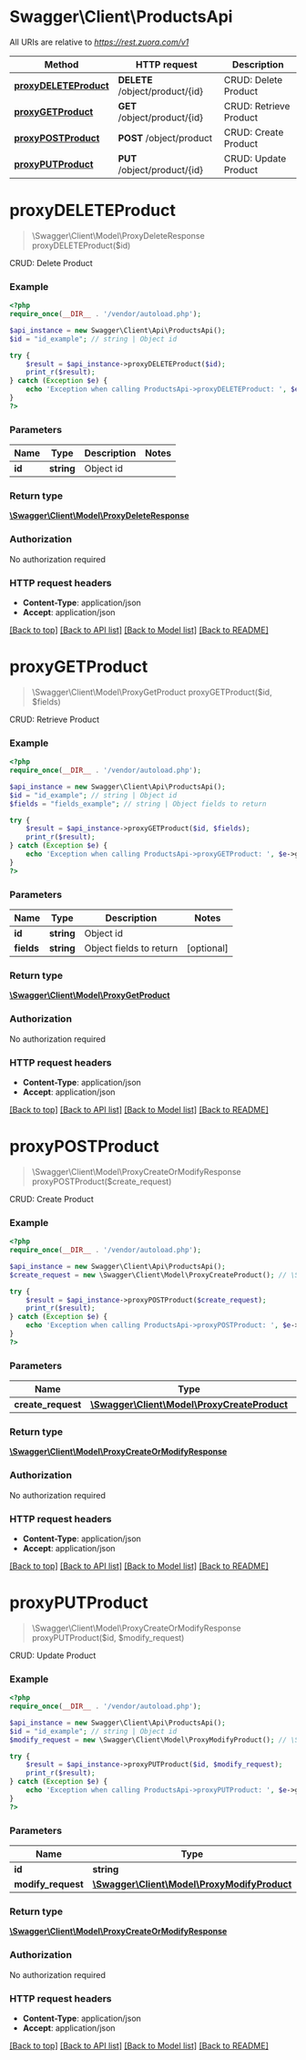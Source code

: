 # Swagger\Client\ProductsApi

All URIs are relative to *https://rest.zuora.com/v1*

Method | HTTP request | Description
------------- | ------------- | -------------
[**proxyDELETEProduct**](ProductsApi.md#proxyDELETEProduct) | **DELETE** /object/product/{id} | CRUD: Delete Product
[**proxyGETProduct**](ProductsApi.md#proxyGETProduct) | **GET** /object/product/{id} | CRUD: Retrieve Product
[**proxyPOSTProduct**](ProductsApi.md#proxyPOSTProduct) | **POST** /object/product | CRUD: Create Product
[**proxyPUTProduct**](ProductsApi.md#proxyPUTProduct) | **PUT** /object/product/{id} | CRUD: Update Product


# **proxyDELETEProduct**
> \Swagger\Client\Model\ProxyDeleteResponse proxyDELETEProduct($id)

CRUD: Delete Product



### Example
```php
<?php
require_once(__DIR__ . '/vendor/autoload.php');

$api_instance = new Swagger\Client\Api\ProductsApi();
$id = "id_example"; // string | Object id

try {
    $result = $api_instance->proxyDELETEProduct($id);
    print_r($result);
} catch (Exception $e) {
    echo 'Exception when calling ProductsApi->proxyDELETEProduct: ', $e->getMessage(), PHP_EOL;
}
?>
```

### Parameters

Name | Type | Description  | Notes
------------- | ------------- | ------------- | -------------
 **id** | **string**| Object id |

### Return type

[**\Swagger\Client\Model\ProxyDeleteResponse**](../Model/ProxyDeleteResponse.md)

### Authorization

No authorization required

### HTTP request headers

 - **Content-Type**: application/json
 - **Accept**: application/json

[[Back to top]](#) [[Back to API list]](../../README.md#documentation-for-api-endpoints) [[Back to Model list]](../../README.md#documentation-for-models) [[Back to README]](../../README.md)

# **proxyGETProduct**
> \Swagger\Client\Model\ProxyGetProduct proxyGETProduct($id, $fields)

CRUD: Retrieve Product



### Example
```php
<?php
require_once(__DIR__ . '/vendor/autoload.php');

$api_instance = new Swagger\Client\Api\ProductsApi();
$id = "id_example"; // string | Object id
$fields = "fields_example"; // string | Object fields to return

try {
    $result = $api_instance->proxyGETProduct($id, $fields);
    print_r($result);
} catch (Exception $e) {
    echo 'Exception when calling ProductsApi->proxyGETProduct: ', $e->getMessage(), PHP_EOL;
}
?>
```

### Parameters

Name | Type | Description  | Notes
------------- | ------------- | ------------- | -------------
 **id** | **string**| Object id |
 **fields** | **string**| Object fields to return | [optional]

### Return type

[**\Swagger\Client\Model\ProxyGetProduct**](../Model/ProxyGetProduct.md)

### Authorization

No authorization required

### HTTP request headers

 - **Content-Type**: application/json
 - **Accept**: application/json

[[Back to top]](#) [[Back to API list]](../../README.md#documentation-for-api-endpoints) [[Back to Model list]](../../README.md#documentation-for-models) [[Back to README]](../../README.md)

# **proxyPOSTProduct**
> \Swagger\Client\Model\ProxyCreateOrModifyResponse proxyPOSTProduct($create_request)

CRUD: Create Product



### Example
```php
<?php
require_once(__DIR__ . '/vendor/autoload.php');

$api_instance = new Swagger\Client\Api\ProductsApi();
$create_request = new \Swagger\Client\Model\ProxyCreateProduct(); // \Swagger\Client\Model\ProxyCreateProduct | 

try {
    $result = $api_instance->proxyPOSTProduct($create_request);
    print_r($result);
} catch (Exception $e) {
    echo 'Exception when calling ProductsApi->proxyPOSTProduct: ', $e->getMessage(), PHP_EOL;
}
?>
```

### Parameters

Name | Type | Description  | Notes
------------- | ------------- | ------------- | -------------
 **create_request** | [**\Swagger\Client\Model\ProxyCreateProduct**](../Model/\Swagger\Client\Model\ProxyCreateProduct.md)|  |

### Return type

[**\Swagger\Client\Model\ProxyCreateOrModifyResponse**](../Model/ProxyCreateOrModifyResponse.md)

### Authorization

No authorization required

### HTTP request headers

 - **Content-Type**: application/json
 - **Accept**: application/json

[[Back to top]](#) [[Back to API list]](../../README.md#documentation-for-api-endpoints) [[Back to Model list]](../../README.md#documentation-for-models) [[Back to README]](../../README.md)

# **proxyPUTProduct**
> \Swagger\Client\Model\ProxyCreateOrModifyResponse proxyPUTProduct($id, $modify_request)

CRUD: Update Product



### Example
```php
<?php
require_once(__DIR__ . '/vendor/autoload.php');

$api_instance = new Swagger\Client\Api\ProductsApi();
$id = "id_example"; // string | Object id
$modify_request = new \Swagger\Client\Model\ProxyModifyProduct(); // \Swagger\Client\Model\ProxyModifyProduct | 

try {
    $result = $api_instance->proxyPUTProduct($id, $modify_request);
    print_r($result);
} catch (Exception $e) {
    echo 'Exception when calling ProductsApi->proxyPUTProduct: ', $e->getMessage(), PHP_EOL;
}
?>
```

### Parameters

Name | Type | Description  | Notes
------------- | ------------- | ------------- | -------------
 **id** | **string**| Object id |
 **modify_request** | [**\Swagger\Client\Model\ProxyModifyProduct**](../Model/\Swagger\Client\Model\ProxyModifyProduct.md)|  |

### Return type

[**\Swagger\Client\Model\ProxyCreateOrModifyResponse**](../Model/ProxyCreateOrModifyResponse.md)

### Authorization

No authorization required

### HTTP request headers

 - **Content-Type**: application/json
 - **Accept**: application/json

[[Back to top]](#) [[Back to API list]](../../README.md#documentation-for-api-endpoints) [[Back to Model list]](../../README.md#documentation-for-models) [[Back to README]](../../README.md)

